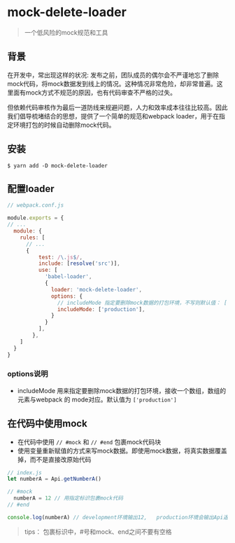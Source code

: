 # mock-delete-loader
> 一个低风险的mock规范和工具

## 背景
在开发中，常出现这样的状况: 发布之前，团队成员的偶尔会不严谨地忘了删除mock代码，将mock数据发到线上的情况。这种情况非常危险，却非常普遍。这里面有mock方式不规范的原因，也有代码审查不严格的过失。

但依赖代码审核作为最后一道防线来规避问题，人力和效率成本往往比较高。因此我们倡导梳堵结合的思想，提供了一个简单的规范和webpack loader，用于在指定环境打包的时候自动删除mock代码。


## 安装
```shell
$ yarn add -D mock-delete-loader
```

## 配置loader
```js
// webpack.conf.js

module.exports = {
// ...
  module: {
    rules: [
      // ...
      {
          test: /\.js$/,
          include: [resolve('src')],
          use: [
            'babel-loader',
            {
              loader: 'mock-delete-loader',
              options: {
                // includeMode 指定要删除mock数据的打包环境，不写则默认值： ['production']
                includeMode: ['production'],
              }
            }
          ],
        },
    ]
  }
}

```

### options说明
- includeMode
  用来指定要删除mock数据的打包环境，接收一个数组，数组的元素与webpack 的 mode对应。默认值为 `['production']`

## 在代码中使用mock

- 在代码中使用 `// #mock` 和 `// #end` 包裹mock代码块
- 使用变量重新赋值的方式来写mock数据。即使用mock数据，将真实数据覆盖掉，而不是直接改原始代码
```js
// index.js
let numberA = Api.getNumberA()  

// #mock
  numberA = 12 // 用指定标识包裹mock代码
// #end

console.log(numberA) // development环境输出12,   production环境会输出Api返回的数据  

```
> tips： 包裹标识中，#号和mock、end之间不要有空格


## 
